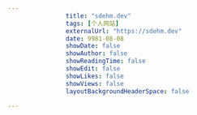 ---
                title: "sdehm.dev"
                tags: [个人网站]
                externalUrl: "https://sdehm.dev"
                date: 9981-08-08
                showDate: false
                showAuthor: false
                showReadingTime: false
                showEdit: false
                showLikes: false
                showViews: false
                layoutBackgroundHeaderSpace: false
                ---

